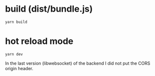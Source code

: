 # build (dist/bundle.js)
`yarn build`

# hot reload mode
`yarn dev`

In the last version (libwebsocket) of the backend I did not put the CORS origin header.